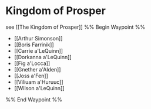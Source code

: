 # Kingdom of Prosper
see [[The Kingdom of Prosper]]
%% Begin Waypoint %%
- [[Arthur Simonson]]
- [[Boris Farrinik]]
- [[Carrie a'LeQuinn]]
- [[Dorkanna a'LeQuinn]]
- [[Fig a'Locca]]
- [[Gnether a'Alden]]
- [[Joss a'Fen]]
- [[Viliuam a'Huruuc]]
- [[Wilson a'LeQuinn]]

%% End Waypoint %%
